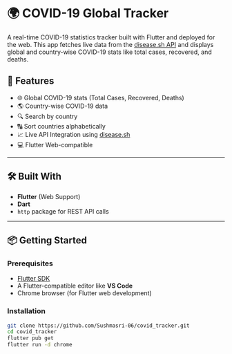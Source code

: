 # 🌍 COVID-19 Global Tracker

A real-time COVID-19 statistics tracker built with Flutter and deployed for the web. This app fetches live data from the [disease.sh API](https://disease.sh/) and displays global and country-wise COVID-19 stats like total cases, recovered, and deaths.


## 🚀 Features

- 🌐 Global COVID-19 stats (Total Cases, Recovered, Deaths)
- 🌎 Country-wise COVID-19 data
- 🔍 Search by country
- 🔠 Sort countries alphabetically
- 📈 Live API Integration using [disease.sh](https://disease.sh)
- 💻 Flutter Web-compatible

---

## 🛠️ Built With

- **Flutter** (Web Support)
- **Dart**
- `http` package for REST API calls

---

## 📦 Getting Started

### Prerequisites

- [Flutter SDK](https://flutter.dev/docs/get-started/install)
- A Flutter-compatible editor like **VS Code**
- Chrome browser (for Flutter web development)

### Installation

```bash
git clone https://github.com/Sushmasri-06/covid_tracker.git
cd covid_tracker
flutter pub get
flutter run -d chrome
